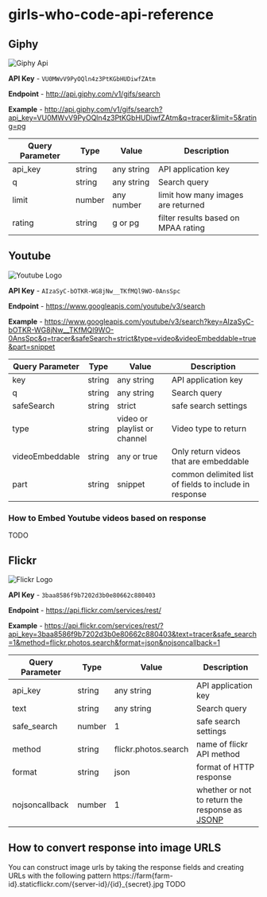 # girls-who-code-api-reference

## Giphy 
![Giphy Api](https://developers.giphy.com/static/img/api.c99e353f761d.gif)

**API Key** - `VU0MWvV9PyOQln4z3PtKGbHUDiwfZAtm`

**Endpoint** - http://api.giphy.com/v1/gifs/search

**Example** - http://api.giphy.com/v1/gifs/search?api_key=VU0MWvV9PyOQln4z3PtKGbHUDiwfZAtm&q=tracer&limit=5&rating=pg

| Query Parameter  | Type | Value | Description |
| ------------- | ------------- |------------ | --- |
| api_key  | string  | any string | API application key
| q | string  | any string | Search query
| limit  | number  | any number | limit how many images are returned
| rating | string  | g or pg | filter results based on MPAA rating

## Youtube
![Youtube Logo](https://png.icons8.com/color/260/youtube.png)

**API Key** - `AIzaSyC-bOTKR-WG8jNw__TKfMQl9WO-0AnsSpc`

**Endpoint** -  https://www.googleapis.com/youtube/v3/search

**Example** - https://www.googleapis.com/youtube/v3/search?key=AIzaSyC-bOTKR-WG8jNw__TKfMQl9WO-0AnsSpc&q=tracer&safeSearch=strict&type=video&videoEmbeddable=true&part=snippet

| Query Parameter  | Type | Value | Description |
| ------------- | ------------- |------------ | --- |
| key  | string  | any string | API application key
| q | string  | any string | Search query
| safeSearch  | string  | strict | safe search settings
| type | string  | video or playlist or channel | Video type to return
| videoEmbeddable | string | any or true | Only return videos that are embeddable
| part | string | snippet | common delimited list of fields to include in response

### How to Embed Youtube videos based on response
TODO

## Flickr 
![Flickr Logo](http://icons.iconarchive.com/icons/uiconstock/socialmedia/256/Flickr-icon.png)

**API Key** - `3baa8586f9b7202d3b0e80662c880403`

**Endpoint** - https://api.flickr.com/services/rest/

**Example** - https://api.flickr.com/services/rest/?api_key=3baa8586f9b7202d3b0e80662c880403&text=tracer&safe_search=1&method=flickr.photos.search&format=json&nojsoncallback=1

| Query Parameter  | Type | Value | Description |
| ------------- | ------------- |------------ | --- |
| api_key  | string  | any string | API application key
| text | string  | any string | Search query
| safe_search  | number  | 1 | safe search settings
| method | string  | flickr.photos.search | name of flickr API method
| format | string | json | format of HTTP response
| nojsoncallback | number | 1 | whether or not to return the response as [JSONP](https://en.wikipedia.org/wiki/JSONP)

## How to convert response into image URLS
You can construct image urls by taking the response fields and creating URLs with the following pattern https://farm{farm-id}.staticflickr.com/{server-id}/{id}_{secret}.jpg
TODO
